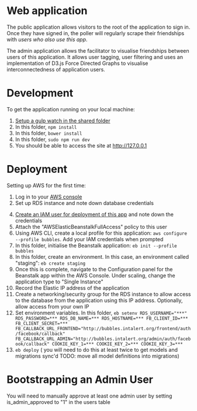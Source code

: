 Web application
====
The public application allows visitors to the root of the application to sign in. Once they have signed in, the poller will regularly scrape their friendships with *users who also use this app*. 

The admin application allows the facilitator to visualise friendships between users of this application. It allows user tagging, user filtering and uses an implementation of D3.js Force Directed Graphs to visualise interconnectedness of application users.


Development
===
To get the application running on your local machine:

1. [Setup a gulp watch in the shared folder](../shared/README.md)
2. In this folder, ```npm install```
3. In this folder, ```bower install```
4. In this folder, ```sudo npm run dev```
5. You should be able to access the site at http://127.0.0.1

Deployment
===
Setting up AWS for the first time:

1. Log in to your [AWS console](https://console.aws.amazon.com/console/home)
2. Set up RDS instance and note down database credentials
<!-- 3. Configure networking/security groups for RDS instance -->
4. [Create an IAM user for deployment of this app](console.aws.amazon.com/iam/home?region=eu-west-1#users) and note down the credentials
4. Attach the "AWSElasticBeanstalkFullAccess" policy to this user
5. Using AWS CLI, create a local profile for this application: ```aws configure --profile bubbles```. Add your IAM credentials when prompted
6. In this folder, initialise the Beanstalk application: ```eb init --profile bubbles```
7. In this folder, create an environment. In this case, an environment called "staging": ```eb create staging```
8. Once this is complete, navigate to the Configuration panel for the Beanstalk app within the AWS Console. Under scaling, change the application type to "Single Instance"
9. Record the Elastic IP address of the application
10. Create a networking/security group for the RDS instance to allow access to the database from the application using this IP address. Optionally, allow access from your own IP
11. Set environment variables. In this folder, 
	```eb setenv RDS_USERNAME="***" RDS_PASSWORD=*** RDS_DB_NAME=*** RDS_HOSTNAME=*** FB_CLIENT_ID=*** FB_CLIENT_SECRET=*** FB_CALLBACK_URL_FRONTEND="http://bubbles.intalert.org/frontend/auth/facebook/callback" FB_CALLBACK_URL_ADMIN="http://bubbles.intalert.org/admin/auth/facebook/callback" COOKIE_KEY_1=*** COOKIE_KEY_2=*** COOKIE_KEY_3=***```
12. ```eb deploy``` ( you will need to do this at least twice to get models and migrations sync'd TODO: move all model definitions into migrations)

Bootstrapping an Admin User
===
You will need to manually approve at least one admin user by setting is_admin_approved to "1" in the users table





